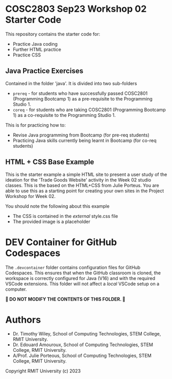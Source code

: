 # COSC2803 Sep23 Workshop 02 Starter Code
This repository contains the starter code for:
* Practice Java coding
* Further HTML practice
* Practice CSS

## Java Practice Exercises
Contained in the folder 'java'.
It is divided into two sub-folders

* `prereq` - for students who have successfully passed COSC2801 (Programming Bootcamp 1) as a pre-requisite to the Programming Studio 1.
* `coreq` - for students who are taking COSC2801 (Programming Bootcamp 1) as a co-requisite to the Programming Studio 1.

This is for practicing how to:

* Revise Java programming from Bootcamp (for pre-req students)
* Practicing Java skills currently being learnt in Bootcamp (for co-req students)

## HTML + CSS Base Example

This is the starter example a simple HTML site to present a user study of the ideation for the 'Trade Goods Website' activity in the Week 02 studio classes. This is the based on the HTML+CSS from Julie Porteus. You are able to use this as a starting point for creating your own sites in the Project Workshop for Week 02.

You should note the following about this example
* The CSS is contained in the *external* style.css file
* The provided image is a placeholder

# DEV Container for GitHub Codespaces
The ```.devcontainer``` folder contains configuration files for GitHub Codespaces.
This ensures that when the GitHub classroom is cloned, the workspace is correctly configured for Java (V16) and with the required VSCode extensions.
This folder will not affect a *local* VSCode setup on a computer.

**🚨 DO NOT MODIFY THE CONTENTS OF THIS FOLDER. 🚨**

# Authors
* Dr. Timothy Wiley, School of Computing Technologies, STEM College, RMIT University.
* Dr. Edouard Amouroux, School of Computing Technologies, STEM College, RMIT University.
* A/Prof. Julie Porteous, School of Computing Technologies, STEM College, RMIT University.

Copyright RMIT University (c) 2023
